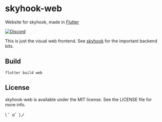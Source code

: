# skyhook-web
Website for skyhook, made in [Flutter](https://flutter.dev/)

[![Discord](https://discordapp.com/api/guilds/303595820345851905/widget.png)](https://discord.gg/js7wD7p)

This is just the visual web frontend. See [skyhook](https://github.com/Commit451/skyhook) for the important backend bits.

## Build
```
flutter build web
```

## License
skyhook-web is available under the MIT license. See the LICENSE file for more info.

\ ゜o゜)ノ